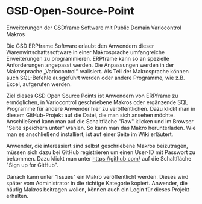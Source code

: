 # GSD-Open-Source-Point
Erweiterungen der GSDframe Software mit Public Domain Variocontrol Makros

Die GSD ERPframe Software erlaubt den Anwendern dieser Warenwirtschaftssoftware in einer Makrosprache umfangreiche Erweiterungen zu programmieren. ERPframe kann so an spezielle Anforderungen angepasst werden. Die Anpassungen werden in der Makrosprache „Variocontrol“ realisiert. Als Teil der Makrosprache können auch SQL-Befehle ausgeführt werden oder andere Programme, wie z.B. Excel, aufgerufen werden.

Ziel dieses GSD Open Source Points ist Anwendern von ERPframe zu ermöglichen, in Variocontrol geschriebene Makros oder ergänzende SQL Programme für andere Anwender hier zu veröffentlichen. Dazu klickt man in diesem GitHub-Projekt auf die Datei, die man sich ansehen möchte. Anschließend kann man auf die Schaltfläche "Raw" klicken und im Browser "Seite speichern unter" wählen. So kann man das Makro herunterladen. Wie man es anschließend installiert, ist auf einer Seite im Wiki erläutert.

Anwender, die interessiert sind selbst geschriebene Makros beizutragen, müssen sich dazu bei GitHub registrieren um einen User-ID mit Passwort zu bekommen. Dazu klickt man unter https://github.com/ auf die Schaltfläche "Sign up for GitHub". 

Danach kann unter "Issues" ein Makro veröffentlicht werden. Dieses wird später vom Administrator in die richtige Kategorie kopiert. Anwender, die häufig Makros beitragen wollen, können auch ein Login für dieses Projekt erhalten.
